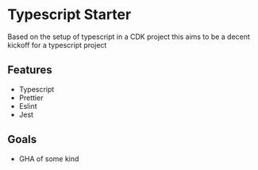 # Typescript Starter
Based on the setup of typescript in a CDK project this aims to be a decent kickoff for a typescript project

## Features
* Typescript
* Prettier
* Eslint
* Jest


## Goals
* GHA of some kind

